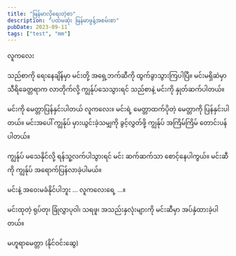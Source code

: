 ```yaml
---
title: "မြန်မာလိုရေးတဲ့စာ"
description: "ပထမဆုံး မြန်မာဖွန့်အစမ်းစာ"
pubDate: 2023-09-11
tags: ["test", "mm"]
---
```


လူကလေး

သည်စာကို ရေးနေချိန်မှာ မင်းတို့ အရှေ့ဘက်ဆီကို ထွက်ခွာသွားကြပါပြီ။ မင်းမရှိဆဲမှာ သီရိခေတ္တရာက လာတိုက်လို့ ကျွန်ုပ်သေသွားရင် သည်စာနဲ့ မင်းကို နှုတ်ဆက်ပါတယ်။

မင်းကို မေတ္တာပြန်နှင်းပါတယ် လူကလေး။ မင်းရဲ့ မေတ္တာထက်ပိုတဲ့ မေတ္တာကို ပြန်နှင်းပါတယ်။ မင်းအပေါ် ကျွန်ုပ် မှားယွင်းခဲ့သမျှကို ခွင့်လွှတ်ဖို့ ကျွန်ုပ် အကြိမ်ကြိမ် တောင်းပန်ပါတယ်။

ကျွန်ုပ် မသေနိုင်လို့ ရန်သူ့လက်ပါသွားရင် မင်း ဆက်ဆက်သာ စောင့်နေပါကွယ်။ မင်းဆီကို ကျွန်ုပ် အရောက်ပြန်လာခဲ့ပါမယ်။

မင်းနဲ့ အဝေးမခံနိုင်ပါဘူး ... လူကလေးရေ့ ...။

မင်းထုတဲ့ ရုပ်တု၊ ခြုံလွှာပုဝါ၊ သရဖူ၊ အသည်းနှလုံးများကို မင်းဆီမှာ အပ်နှံထားခဲ့ပါတယ်။

မဟူရာမေတ္တာ (နိုင်ဝင်းဆွေ)